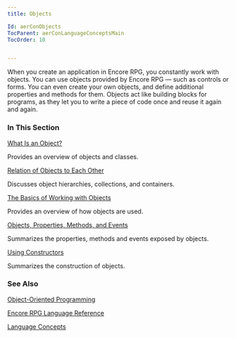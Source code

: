 ```yaml
---
title: Objects

Id: aerConObjects
TocParent: aerConLanguageConceptsMain
TocOrder: 10


---
```


When you create an application in Encore RPG, you constantly work with objects. You can use objects provided by Encore RPG — such as controls or forms. You can even create your own objects, and define additional properties and methods for them. Objects act like building blocks for programs, as they let you to write a piece of code once and reuse it again and again. 

### In This Section

[What Is an Object?](aerConWhatisanObject.html)

Provides an overview of objects and classes.


[Relation 	of Objects to Each Other](aerConRelationofObjects.html)

Discusses object hierarchies, collections, and containers.


[The Basics of Working with Objects](aerConBasicsofObjects.html)

Provides an overview of how objects are used.


[Objects, Properties, Methods, and Events](aerConObjPropMethodsandEvents.html)

Summarizes the properties, methods and events exposed by objects.


[Using Constructors](aerConUsingConstructors.html)

Summarizes the construction of objects.


### See Also
[Object-Oriented Programming](aerConObjectOrientedProgramming.html)

[Encore RPG Language Reference](aerLrfLangRefMain.html)

[Language Concepts](aerConLanguageConceptsMain.html) 
